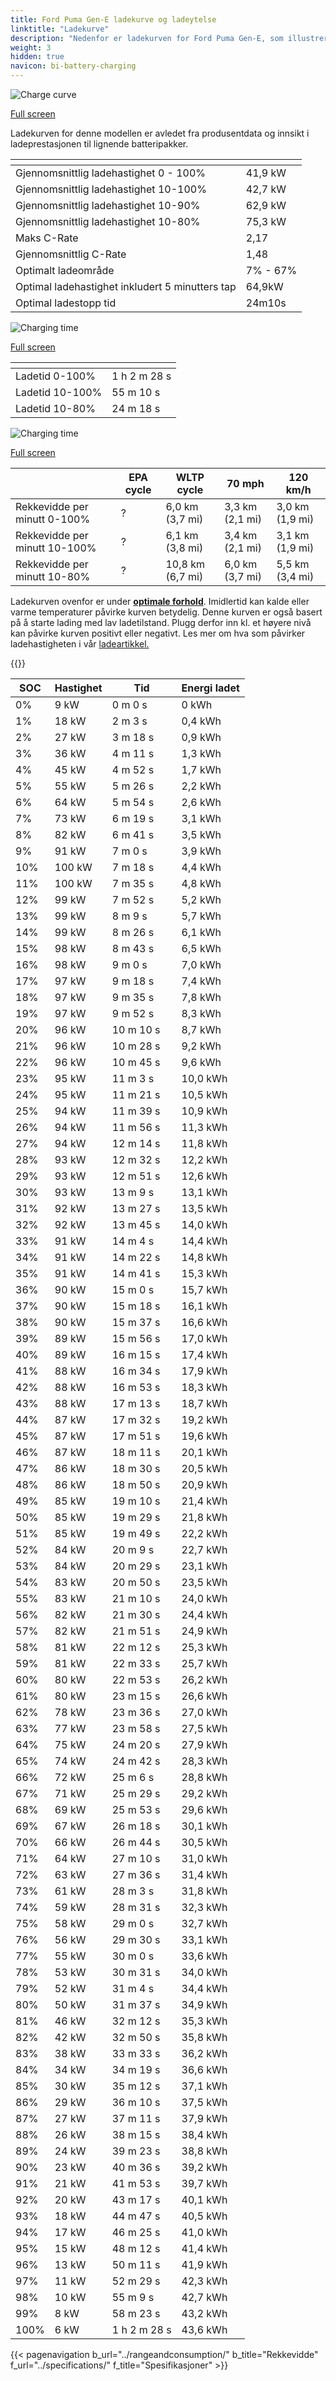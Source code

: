 ```yaml
---
title: Ford Puma Gen-E ladekurve og ladeytelse
linktitle: "Ladekurve"
description: "Nedenfor er ladekurven for Ford Puma Gen-E, som illustrerer ladehastigheten ved forskjellige batterinivåer. I tillegg gir grafer for rekkevidde og tid omfattende detaljer om ladeprestasjonen."
weight: 3
hidden: true
navicon: bi-battery-charging
---
```

<!-- markdownlint-disable MD033 -->
<!-- markdownlint-disable MD010 -->
<img src="/images/models/ford/puma/puma_gen-e/chargingcurve.svg" alt="Charge curve" class="img-fluid">

[Full screen](/images/models/ford/puma/puma_gen-e/chargingcurve.svg)


<div class="alert alert-primary" role="alert">
Ladekurven for denne modellen er avledet fra produsentdata og innsikt i ladeprestasjonen til lignende batteripakker.
</div>
<div class="table-responsive">
<table class="table table-striped border">
	<thead>
		<tr>
			<th>
			</th>
			<th>
			</th>
		</tr>
	</thead>
	<tbody>
		<tr>
			<td>
				Gjennomsnittlig ladehastighet 0 - 100%
			</td>
			<td>
				41,9 kW
			</td>
		</tr>
		<tr>
			<td>
				Gjennomsnittlig ladehastighet 10-100%
			</td>
			<td>
				42,7 kW
			</td>
		</tr>
		<tr>
			<td>
				Gjennomsnittlig ladehastighet 10-90%
			</td>
			<td>
				62,9 kW
			</td>
		</tr>
		<tr>
			<td>
				Gjennomsnittlig ladehastighet 10-80%
			</td>
			<td>
				75,3 kW
			</td>
		</tr>
		<tr>
			<td>
				Maks C-Rate
			</td>
			<td>
				2,17
			</td>
		</tr>
		<tr>
			<td>
				Gjennomsnittlig C-Rate
			</td>
			<td>
				1,48
			</td>
		</tr>
		<tr>
			<td>
				Optimalt ladeområde
			</td>
			<td>
				7% - 67%
			</td>
		</tr>
		<tr>
			<td>
				Optimal ladehastighet inkludert 5 minutters tap
			</td>
			<td>
				64,9kW
			</td>
		</tr>
		<tr>
			<td>
				Optimal ladestopp tid
			</td>
			<td>
				24m10s
			</td>
		</tr>
	</tbody>
</table>
</div>
<img src="/images/models/ford/puma/puma_gen-e/chargingtime.svg" alt="Charging time" class="img-fluid">

[Full screen](/images/models/ford/puma/puma_gen-e/chargingtime.svg)
<div class="table-responsive">
<table class="table table-striped border">
	<thead>
		<tr>
			<th>
			</th>
			<th>
			</th>
		</tr>
	</thead>
	<tbody>
		<tr>
			<td>
				Ladetid 0-100%
			</td>
			<td>
				1 h 2 m 28 s
			</td>
		</tr>
		<tr>
			<td>
				Ladetid 10-100%
			</td>
			<td>
				 55 m 10 s
			</td>
		</tr>
		<tr>
			<td>
				Ladetid 10-80%
			</td>
			<td>
				 24 m 18 s
			</td>
		</tr>
	</tbody>
</table>
</div>
<img src="/images/models/ford/puma/puma_gen-e/chargerangespeed.svg" alt="Charging time" class="img-fluid">

[Full screen](/images/models/ford/puma/puma_gen-e/chargerangespeed.svg)
<div class="table-responsive">
<table class="table table-striped border">
	<thead>
		<tr>
			<th>
			</th>
			<th>
				EPA cycle
			</th>
			<th>
				WLTP cycle
			</th>
			<th>
				70 mph
			</th>
			<th>
				120 km/h
			</th>
		</tr>
	</thead>
	<tbody>
		<tr>
			<td>
				Rekkevidde per minutt 0-100%
			</td>
			<td>
				?
			</td>
			<td>
				6,0 km (3,7 mi)
			</td>
			<td>
				3,3 km (2,1 mi)
			</td>
			<td>
				3,0 km (1,9 mi)
			</td>
		</tr>
		<tr>
			<td>
				Rekkevidde per minutt 10-100%
			</td>
			<td>
				?
			</td>
			<td>
				6,1 km (3,8 mi)
			</td>
			<td>
				3,4 km (2,1 mi)
			</td>
			<td>
				3,1 km (1,9 mi)
			</td>
		</tr>
		<tr>
			<td>
				Rekkevidde per minutt 10-80%
			</td>
			<td>
				?
			</td>
			<td>
				10,8 km (6,7 mi)
			</td>
			<td>
				6,0 km (3,7 mi)
			</td>
			<td>
				5,5 km (3,4 mi)
			</td>
		</tr>
	</tbody>
</table>
</div>


Ladekurven ovenfor er under **[optimale forhold](../../../../../technology/battery/charging/#temperatur)**. Imidlertid kan kalde eller varme temperaturer påvirke kurven betydelig. Denne kurven er også basert på å starte lading med lav ladetilstand. Plugg derfor inn kl. et høyere nivå kan påvirke kurven positivt eller negativt. Les mer om hva som påvirker ladehastigheten i vår [ladeartikkel.](../../../../../technology/battery/charging/)


{{<evkxdisplayaddarticle />}}
<div class="table-responsive">
<table class="table table-striped border">
	<thead>
		<tr>
			<th>
				SOC
			</th>
			<th>
				Hastighet
			</th>
			<th>
				Tid
			</th>
			<th>
				Energi ladet
			</th>
		</tr>
	</thead>
	<tbody>
		<tr>
			<td>
				0%
			</td>
			<td>
				9 kW
			</td>
			<td>
				 0 m 0 s
			</td>
			<td>
				0 kWh
			</td>
		</tr>
		<tr>
			<td>
				1%
			</td>
			<td>
				18 kW
			</td>
			<td>
				 2 m 3 s
			</td>
			<td>
				0,4 kWh
			</td>
		</tr>
		<tr>
			<td>
				2%
			</td>
			<td>
				27 kW
			</td>
			<td>
				 3 m 18 s
			</td>
			<td>
				0,9 kWh
			</td>
		</tr>
		<tr>
			<td>
				3%
			</td>
			<td>
				36 kW
			</td>
			<td>
				 4 m 11 s
			</td>
			<td>
				1,3 kWh
			</td>
		</tr>
		<tr>
			<td>
				4%
			</td>
			<td>
				45 kW
			</td>
			<td>
				 4 m 52 s
			</td>
			<td>
				1,7 kWh
			</td>
		</tr>
		<tr>
			<td>
				5%
			</td>
			<td>
				55 kW
			</td>
			<td>
				 5 m 26 s
			</td>
			<td>
				2,2 kWh
			</td>
		</tr>
		<tr>
			<td>
				6%
			</td>
			<td>
				64 kW
			</td>
			<td>
				 5 m 54 s
			</td>
			<td>
				2,6 kWh
			</td>
		</tr>
		<tr>
			<td>
				7%
			</td>
			<td>
				73 kW
			</td>
			<td>
				 6 m 19 s
			</td>
			<td>
				3,1 kWh
			</td>
		</tr>
		<tr>
			<td>
				8%
			</td>
			<td>
				82 kW
			</td>
			<td>
				 6 m 41 s
			</td>
			<td>
				3,5 kWh
			</td>
		</tr>
		<tr>
			<td>
				9%
			</td>
			<td>
				91 kW
			</td>
			<td>
				 7 m 0 s
			</td>
			<td>
				3,9 kWh
			</td>
		</tr>
		<tr>
			<td>
				10%
			</td>
			<td>
				100 kW
			</td>
			<td>
				 7 m 18 s
			</td>
			<td>
				4,4 kWh
			</td>
		</tr>
		<tr>
			<td>
				11%
			</td>
			<td>
				100 kW
			</td>
			<td>
				 7 m 35 s
			</td>
			<td>
				4,8 kWh
			</td>
		</tr>
		<tr>
			<td>
				12%
			</td>
			<td>
				99 kW
			</td>
			<td>
				 7 m 52 s
			</td>
			<td>
				5,2 kWh
			</td>
		</tr>
		<tr>
			<td>
				13%
			</td>
			<td>
				99 kW
			</td>
			<td>
				 8 m 9 s
			</td>
			<td>
				5,7 kWh
			</td>
		</tr>
		<tr>
			<td>
				14%
			</td>
			<td>
				99 kW
			</td>
			<td>
				 8 m 26 s
			</td>
			<td>
				6,1 kWh
			</td>
		</tr>
		<tr>
			<td>
				15%
			</td>
			<td>
				98 kW
			</td>
			<td>
				 8 m 43 s
			</td>
			<td>
				6,5 kWh
			</td>
		</tr>
		<tr>
			<td>
				16%
			</td>
			<td>
				98 kW
			</td>
			<td>
				 9 m 0 s
			</td>
			<td>
				7,0 kWh
			</td>
		</tr>
		<tr>
			<td>
				17%
			</td>
			<td>
				97 kW
			</td>
			<td>
				 9 m 18 s
			</td>
			<td>
				7,4 kWh
			</td>
		</tr>
		<tr>
			<td>
				18%
			</td>
			<td>
				97 kW
			</td>
			<td>
				 9 m 35 s
			</td>
			<td>
				7,8 kWh
			</td>
		</tr>
		<tr>
			<td>
				19%
			</td>
			<td>
				97 kW
			</td>
			<td>
				 9 m 52 s
			</td>
			<td>
				8,3 kWh
			</td>
		</tr>
		<tr>
			<td>
				20%
			</td>
			<td>
				96 kW
			</td>
			<td>
				 10 m 10 s
			</td>
			<td>
				8,7 kWh
			</td>
		</tr>
		<tr>
			<td>
				21%
			</td>
			<td>
				96 kW
			</td>
			<td>
				 10 m 28 s
			</td>
			<td>
				9,2 kWh
			</td>
		</tr>
		<tr>
			<td>
				22%
			</td>
			<td>
				96 kW
			</td>
			<td>
				 10 m 45 s
			</td>
			<td>
				9,6 kWh
			</td>
		</tr>
		<tr>
			<td>
				23%
			</td>
			<td>
				95 kW
			</td>
			<td>
				 11 m 3 s
			</td>
			<td>
				10,0 kWh
			</td>
		</tr>
		<tr>
			<td>
				24%
			</td>
			<td>
				95 kW
			</td>
			<td>
				 11 m 21 s
			</td>
			<td>
				10,5 kWh
			</td>
		</tr>
		<tr>
			<td>
				25%
			</td>
			<td>
				94 kW
			</td>
			<td>
				 11 m 39 s
			</td>
			<td>
				10,9 kWh
			</td>
		</tr>
		<tr>
			<td>
				26%
			</td>
			<td>
				94 kW
			</td>
			<td>
				 11 m 56 s
			</td>
			<td>
				11,3 kWh
			</td>
		</tr>
		<tr>
			<td>
				27%
			</td>
			<td>
				94 kW
			</td>
			<td>
				 12 m 14 s
			</td>
			<td>
				11,8 kWh
			</td>
		</tr>
		<tr>
			<td>
				28%
			</td>
			<td>
				93 kW
			</td>
			<td>
				 12 m 32 s
			</td>
			<td>
				12,2 kWh
			</td>
		</tr>
		<tr>
			<td>
				29%
			</td>
			<td>
				93 kW
			</td>
			<td>
				 12 m 51 s
			</td>
			<td>
				12,6 kWh
			</td>
		</tr>
		<tr>
			<td>
				30%
			</td>
			<td>
				93 kW
			</td>
			<td>
				 13 m 9 s
			</td>
			<td>
				13,1 kWh
			</td>
		</tr>
		<tr>
			<td>
				31%
			</td>
			<td>
				92 kW
			</td>
			<td>
				 13 m 27 s
			</td>
			<td>
				13,5 kWh
			</td>
		</tr>
		<tr>
			<td>
				32%
			</td>
			<td>
				92 kW
			</td>
			<td>
				 13 m 45 s
			</td>
			<td>
				14,0 kWh
			</td>
		</tr>
		<tr>
			<td>
				33%
			</td>
			<td>
				91 kW
			</td>
			<td>
				 14 m 4 s
			</td>
			<td>
				14,4 kWh
			</td>
		</tr>
		<tr>
			<td>
				34%
			</td>
			<td>
				91 kW
			</td>
			<td>
				 14 m 22 s
			</td>
			<td>
				14,8 kWh
			</td>
		</tr>
		<tr>
			<td>
				35%
			</td>
			<td>
				91 kW
			</td>
			<td>
				 14 m 41 s
			</td>
			<td>
				15,3 kWh
			</td>
		</tr>
		<tr>
			<td>
				36%
			</td>
			<td>
				90 kW
			</td>
			<td>
				 15 m 0 s
			</td>
			<td>
				15,7 kWh
			</td>
		</tr>
		<tr>
			<td>
				37%
			</td>
			<td>
				90 kW
			</td>
			<td>
				 15 m 18 s
			</td>
			<td>
				16,1 kWh
			</td>
		</tr>
		<tr>
			<td>
				38%
			</td>
			<td>
				90 kW
			</td>
			<td>
				 15 m 37 s
			</td>
			<td>
				16,6 kWh
			</td>
		</tr>
		<tr>
			<td>
				39%
			</td>
			<td>
				89 kW
			</td>
			<td>
				 15 m 56 s
			</td>
			<td>
				17,0 kWh
			</td>
		</tr>
		<tr>
			<td>
				40%
			</td>
			<td>
				89 kW
			</td>
			<td>
				 16 m 15 s
			</td>
			<td>
				17,4 kWh
			</td>
		</tr>
		<tr>
			<td>
				41%
			</td>
			<td>
				88 kW
			</td>
			<td>
				 16 m 34 s
			</td>
			<td>
				17,9 kWh
			</td>
		</tr>
		<tr>
			<td>
				42%
			</td>
			<td>
				88 kW
			</td>
			<td>
				 16 m 53 s
			</td>
			<td>
				18,3 kWh
			</td>
		</tr>
		<tr>
			<td>
				43%
			</td>
			<td>
				88 kW
			</td>
			<td>
				 17 m 13 s
			</td>
			<td>
				18,7 kWh
			</td>
		</tr>
		<tr>
			<td>
				44%
			</td>
			<td>
				87 kW
			</td>
			<td>
				 17 m 32 s
			</td>
			<td>
				19,2 kWh
			</td>
		</tr>
		<tr>
			<td>
				45%
			</td>
			<td>
				87 kW
			</td>
			<td>
				 17 m 51 s
			</td>
			<td>
				19,6 kWh
			</td>
		</tr>
		<tr>
			<td>
				46%
			</td>
			<td>
				87 kW
			</td>
			<td>
				 18 m 11 s
			</td>
			<td>
				20,1 kWh
			</td>
		</tr>
		<tr>
			<td>
				47%
			</td>
			<td>
				86 kW
			</td>
			<td>
				 18 m 30 s
			</td>
			<td>
				20,5 kWh
			</td>
		</tr>
		<tr>
			<td>
				48%
			</td>
			<td>
				86 kW
			</td>
			<td>
				 18 m 50 s
			</td>
			<td>
				20,9 kWh
			</td>
		</tr>
		<tr>
			<td>
				49%
			</td>
			<td>
				85 kW
			</td>
			<td>
				 19 m 10 s
			</td>
			<td>
				21,4 kWh
			</td>
		</tr>
		<tr>
			<td>
				50%
			</td>
			<td>
				85 kW
			</td>
			<td>
				 19 m 29 s
			</td>
			<td>
				21,8 kWh
			</td>
		</tr>
		<tr>
			<td>
				51%
			</td>
			<td>
				85 kW
			</td>
			<td>
				 19 m 49 s
			</td>
			<td>
				22,2 kWh
			</td>
		</tr>
		<tr>
			<td>
				52%
			</td>
			<td>
				84 kW
			</td>
			<td>
				 20 m 9 s
			</td>
			<td>
				22,7 kWh
			</td>
		</tr>
		<tr>
			<td>
				53%
			</td>
			<td>
				84 kW
			</td>
			<td>
				 20 m 29 s
			</td>
			<td>
				23,1 kWh
			</td>
		</tr>
		<tr>
			<td>
				54%
			</td>
			<td>
				83 kW
			</td>
			<td>
				 20 m 50 s
			</td>
			<td>
				23,5 kWh
			</td>
		</tr>
		<tr>
			<td>
				55%
			</td>
			<td>
				83 kW
			</td>
			<td>
				 21 m 10 s
			</td>
			<td>
				24,0 kWh
			</td>
		</tr>
		<tr>
			<td>
				56%
			</td>
			<td>
				82 kW
			</td>
			<td>
				 21 m 30 s
			</td>
			<td>
				24,4 kWh
			</td>
		</tr>
		<tr>
			<td>
				57%
			</td>
			<td>
				82 kW
			</td>
			<td>
				 21 m 51 s
			</td>
			<td>
				24,9 kWh
			</td>
		</tr>
		<tr>
			<td>
				58%
			</td>
			<td>
				81 kW
			</td>
			<td>
				 22 m 12 s
			</td>
			<td>
				25,3 kWh
			</td>
		</tr>
		<tr>
			<td>
				59%
			</td>
			<td>
				81 kW
			</td>
			<td>
				 22 m 33 s
			</td>
			<td>
				25,7 kWh
			</td>
		</tr>
		<tr>
			<td>
				60%
			</td>
			<td>
				80 kW
			</td>
			<td>
				 22 m 53 s
			</td>
			<td>
				26,2 kWh
			</td>
		</tr>
		<tr>
			<td>
				61%
			</td>
			<td>
				80 kW
			</td>
			<td>
				 23 m 15 s
			</td>
			<td>
				26,6 kWh
			</td>
		</tr>
		<tr>
			<td>
				62%
			</td>
			<td>
				78 kW
			</td>
			<td>
				 23 m 36 s
			</td>
			<td>
				27,0 kWh
			</td>
		</tr>
		<tr>
			<td>
				63%
			</td>
			<td>
				77 kW
			</td>
			<td>
				 23 m 58 s
			</td>
			<td>
				27,5 kWh
			</td>
		</tr>
		<tr>
			<td>
				64%
			</td>
			<td>
				75 kW
			</td>
			<td>
				 24 m 20 s
			</td>
			<td>
				27,9 kWh
			</td>
		</tr>
		<tr>
			<td>
				65%
			</td>
			<td>
				74 kW
			</td>
			<td>
				 24 m 42 s
			</td>
			<td>
				28,3 kWh
			</td>
		</tr>
		<tr>
			<td>
				66%
			</td>
			<td>
				72 kW
			</td>
			<td>
				 25 m 6 s
			</td>
			<td>
				28,8 kWh
			</td>
		</tr>
		<tr>
			<td>
				67%
			</td>
			<td>
				71 kW
			</td>
			<td>
				 25 m 29 s
			</td>
			<td>
				29,2 kWh
			</td>
		</tr>
		<tr>
			<td>
				68%
			</td>
			<td>
				69 kW
			</td>
			<td>
				 25 m 53 s
			</td>
			<td>
				29,6 kWh
			</td>
		</tr>
		<tr>
			<td>
				69%
			</td>
			<td>
				67 kW
			</td>
			<td>
				 26 m 18 s
			</td>
			<td>
				30,1 kWh
			</td>
		</tr>
		<tr>
			<td>
				70%
			</td>
			<td>
				66 kW
			</td>
			<td>
				 26 m 44 s
			</td>
			<td>
				30,5 kWh
			</td>
		</tr>
		<tr>
			<td>
				71%
			</td>
			<td>
				64 kW
			</td>
			<td>
				 27 m 10 s
			</td>
			<td>
				31,0 kWh
			</td>
		</tr>
		<tr>
			<td>
				72%
			</td>
			<td>
				63 kW
			</td>
			<td>
				 27 m 36 s
			</td>
			<td>
				31,4 kWh
			</td>
		</tr>
		<tr>
			<td>
				73%
			</td>
			<td>
				61 kW
			</td>
			<td>
				 28 m 3 s
			</td>
			<td>
				31,8 kWh
			</td>
		</tr>
		<tr>
			<td>
				74%
			</td>
			<td>
				59 kW
			</td>
			<td>
				 28 m 31 s
			</td>
			<td>
				32,3 kWh
			</td>
		</tr>
		<tr>
			<td>
				75%
			</td>
			<td>
				58 kW
			</td>
			<td>
				 29 m 0 s
			</td>
			<td>
				32,7 kWh
			</td>
		</tr>
		<tr>
			<td>
				76%
			</td>
			<td>
				56 kW
			</td>
			<td>
				 29 m 30 s
			</td>
			<td>
				33,1 kWh
			</td>
		</tr>
		<tr>
			<td>
				77%
			</td>
			<td>
				55 kW
			</td>
			<td>
				 30 m 0 s
			</td>
			<td>
				33,6 kWh
			</td>
		</tr>
		<tr>
			<td>
				78%
			</td>
			<td>
				53 kW
			</td>
			<td>
				 30 m 31 s
			</td>
			<td>
				34,0 kWh
			</td>
		</tr>
		<tr>
			<td>
				79%
			</td>
			<td>
				52 kW
			</td>
			<td>
				 31 m 4 s
			</td>
			<td>
				34,4 kWh
			</td>
		</tr>
		<tr>
			<td>
				80%
			</td>
			<td>
				50 kW
			</td>
			<td>
				 31 m 37 s
			</td>
			<td>
				34,9 kWh
			</td>
		</tr>
		<tr>
			<td>
				81%
			</td>
			<td>
				46 kW
			</td>
			<td>
				 32 m 12 s
			</td>
			<td>
				35,3 kWh
			</td>
		</tr>
		<tr>
			<td>
				82%
			</td>
			<td>
				42 kW
			</td>
			<td>
				 32 m 50 s
			</td>
			<td>
				35,8 kWh
			</td>
		</tr>
		<tr>
			<td>
				83%
			</td>
			<td>
				38 kW
			</td>
			<td>
				 33 m 33 s
			</td>
			<td>
				36,2 kWh
			</td>
		</tr>
		<tr>
			<td>
				84%
			</td>
			<td>
				34 kW
			</td>
			<td>
				 34 m 19 s
			</td>
			<td>
				36,6 kWh
			</td>
		</tr>
		<tr>
			<td>
				85%
			</td>
			<td>
				30 kW
			</td>
			<td>
				 35 m 12 s
			</td>
			<td>
				37,1 kWh
			</td>
		</tr>
		<tr>
			<td>
				86%
			</td>
			<td>
				29 kW
			</td>
			<td>
				 36 m 10 s
			</td>
			<td>
				37,5 kWh
			</td>
		</tr>
		<tr>
			<td>
				87%
			</td>
			<td>
				27 kW
			</td>
			<td>
				 37 m 11 s
			</td>
			<td>
				37,9 kWh
			</td>
		</tr>
		<tr>
			<td>
				88%
			</td>
			<td>
				26 kW
			</td>
			<td>
				 38 m 15 s
			</td>
			<td>
				38,4 kWh
			</td>
		</tr>
		<tr>
			<td>
				89%
			</td>
			<td>
				24 kW
			</td>
			<td>
				 39 m 23 s
			</td>
			<td>
				38,8 kWh
			</td>
		</tr>
		<tr>
			<td>
				90%
			</td>
			<td>
				23 kW
			</td>
			<td>
				 40 m 36 s
			</td>
			<td>
				39,2 kWh
			</td>
		</tr>
		<tr>
			<td>
				91%
			</td>
			<td>
				21 kW
			</td>
			<td>
				 41 m 53 s
			</td>
			<td>
				39,7 kWh
			</td>
		</tr>
		<tr>
			<td>
				92%
			</td>
			<td>
				20 kW
			</td>
			<td>
				 43 m 17 s
			</td>
			<td>
				40,1 kWh
			</td>
		</tr>
		<tr>
			<td>
				93%
			</td>
			<td>
				18 kW
			</td>
			<td>
				 44 m 47 s
			</td>
			<td>
				40,5 kWh
			</td>
		</tr>
		<tr>
			<td>
				94%
			</td>
			<td>
				17 kW
			</td>
			<td>
				 46 m 25 s
			</td>
			<td>
				41,0 kWh
			</td>
		</tr>
		<tr>
			<td>
				95%
			</td>
			<td>
				15 kW
			</td>
			<td>
				 48 m 12 s
			</td>
			<td>
				41,4 kWh
			</td>
		</tr>
		<tr>
			<td>
				96%
			</td>
			<td>
				13 kW
			</td>
			<td>
				 50 m 11 s
			</td>
			<td>
				41,9 kWh
			</td>
		</tr>
		<tr>
			<td>
				97%
			</td>
			<td>
				11 kW
			</td>
			<td>
				 52 m 29 s
			</td>
			<td>
				42,3 kWh
			</td>
		</tr>
		<tr>
			<td>
				98%
			</td>
			<td>
				10 kW
			</td>
			<td>
				 55 m 9 s
			</td>
			<td>
				42,7 kWh
			</td>
		</tr>
		<tr>
			<td>
				99%
			</td>
			<td>
				8 kW
			</td>
			<td>
				 58 m 23 s
			</td>
			<td>
				43,2 kWh
			</td>
		</tr>
		<tr>
			<td>
				100%
			</td>
			<td>
				6 kW
			</td>
			<td>
				1 h 2 m 28 s
			</td>
			<td>
				43,6 kWh
			</td>
		</tr>
	</tbody>
</table>
</div>


{{< pagenavigation b_url="../rangeandconsumption/" b_title="Rekkevidde" f_url="../specifications/" f_title="Spesifikasjoner" >}}
